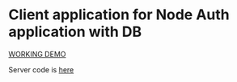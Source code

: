# Client application for Node Auth application with DB

[WORKING DEMO](https://sergii-nosachenbko.github.io/react_accounting-app-with-db-and-auth)

Server code is [here](https://github.com/sergii-nosachenko/node_auth-app/tree/develop)

